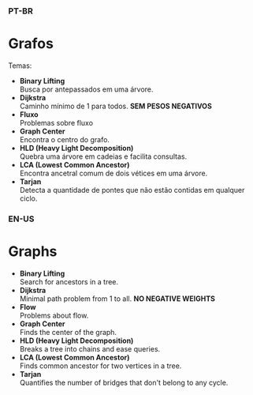 ### PT-BR

# Grafos
Temas:
* **Binary Lifting**  
Busca por antepassados em uma árvore.
* **Dijkstra**  
Caminho mínimo de 1 para todos. **SEM PESOS NEGATIVOS**
* **Fluxo**  
Problemas sobre fluxo
* **Graph Center**  
Encontra o centro do grafo.
* **HLD (Heavy Light Decomposition)**  
Quebra uma árvore em cadeias e facilita consultas.
* **LCA (Lowest Common Ancestor)**  
Encontra ancetral comum de dois vétices em uma árvore. 
* **Tarjan**  
Detecta a quantidade de pontes que não estão contidas em qualquer ciclo.

### EN-US

# Graphs
* **Binary Lifting**  
Search for ancestors in a tree.  
* **Dijkstra**  
Minimal path problem from 1 to all. **NO NEGATIVE WEIGHTS**  
* **Flow**  
Problems about flow.  
* **Graph Center**  
Finds the center of the graph.  
* **HLD (Heavy Light Decomposition)**  
Breaks a tree into chains and ease queries.  
* **LCA (Lowest Common Ancestor)**  
Finds common ancestor for two vertices in a tree.  
* **Tarjan**  
Quantifies the number of bridges that don't belong to any cycle.  
